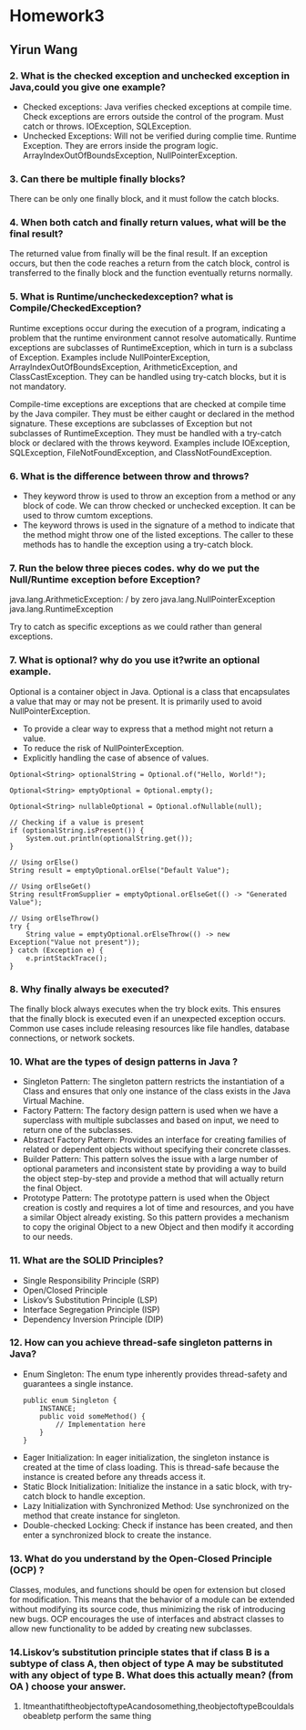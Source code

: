 # Homework3

## Yirun Wang

### 2. What is the checked exception and unchecked exception in Java,could you give one example?
- Checked exceptions: Java verifies checked exceptions at compile time. Check exceptions are errors outside the control of the program. Must catch or throws. IOException, SQLException.
- Unchecked Exceptions: Will not be verified during complie time. Runtime Exception. They are errors inside the program logic. ArrayIndexOutOfBoundsException, NullPointerException.

### 3. Can there be multiple finally blocks?
There can be only one finally block, and it must follow the catch blocks.

### 4. When both catch and finally return values, what will be the final result?
The returned value from finally will be the final result. If an exception occurs, but then the code reaches a return from the catch block, control is transferred to the finally block and the function eventually returns normally.

### 5. What is Runtime/uncheckedexception? what is Compile/CheckedException?
Runtime exceptions occur during the execution of a program, indicating a problem that the runtime environment cannot resolve automatically.
Runtime exceptions are subclasses of RuntimeException, which in turn is a subclass of Exception.
Examples include NullPointerException, ArrayIndexOutOfBoundsException, ArithmeticException, and ClassCastException.
They can be handled using try-catch blocks, but it is not mandatory.

Compile-time exceptions are exceptions that are checked at compile time by the Java compiler. They must be either caught or declared in the method signature. 
These exceptions are subclasses of Exception but not subclasses of RuntimeException.
They must be handled with a try-catch block or declared with the throws keyword.
Examples include IOException, SQLException, FileNotFoundException, and ClassNotFoundException.

### 6. What is the difference between throw and throws?
- They keyword throw is used to throw an exception from a method or any block of code. We can throw checked or unchecked exception. It can be used to throw cumtom exceptions.
- The keyword throws is used in the signature of a method to indicate that the method might throw one of the listed exceptions. The caller to these methods has to handle the exception using a try-catch block. 

### 7. Run the below three pieces codes. why do we put the Null/Runtime exception before Exception?
java.lang.ArithmeticException: / by zero
java.lang.NullPointerException
java.lang.RuntimeException

Try to catch as specific exceptions as we could rather than general exceptions.

### 7.  What is optional? why do you use it?write an optional example.
Optional is a container object in Java.  Optional is a class that encapsulates a value that may or may not be present. It is primarily used to avoid NullPointerException.

- To provide a clear way to express that a method might not return a value.
- To reduce the risk of NullPointerException.
- Explicitly handling the case of absence of values.

```
Optional<String> optionalString = Optional.of("Hello, World!");

Optional<String> emptyOptional = Optional.empty();

Optional<String> nullableOptional = Optional.ofNullable(null);

// Checking if a value is present
if (optionalString.isPresent()) {
    System.out.println(optionalString.get());
}

// Using orElse()
String result = emptyOptional.orElse("Default Value");

// Using orElseGet()
String resultFromSupplier = emptyOptional.orElseGet(() -> "Generated Value");

// Using orElseThrow()
try {
    String value = emptyOptional.orElseThrow(() -> new Exception("Value not present"));
} catch (Exception e) {
    e.printStackTrace();
}
```

### 8. Why finally always be executed?
The finally block always executes when the try block exits. This ensures that the finally block is executed even if an unexpected exception occurs. Common use cases include releasing resources like file handles, database connections, or network sockets.

### 10. What are the types of design patterns in Java ?
- Singleton Pattern:
    The singleton pattern restricts the instantiation of a Class and ensures that only one instance of the class exists in the Java Virtual Machine. 
- Factory Pattern:
    The factory design pattern is used when we have a superclass with multiple subclasses and based on input, we need to return one of the subclasses. 
- Abstract Factory Pattern:
    Provides an interface for creating families of related or dependent objects without specifying their concrete classes.
- Builder Pattern:
    This pattern solves the issue with a large number of optional parameters and inconsistent state by providing a way to build the object step-by-step and provide a method that will actually return the final Object.
- Prototype Pattern:
    The prototype pattern is used when the Object creation is costly and requires a lot of time and resources, and you have a similar Object already existing. So this pattern provides a mechanism to copy the original Object to a new Object and then modify it according to our needs.

### 11. What are the SOLID Principles?
- Single Responsibility Principle (SRP)
- Open/Closed Principle
- Liskov’s Substitution Principle (LSP)
- Interface Segregation Principle (ISP)
- Dependency Inversion Principle (DIP)

### 12. How can you achieve thread-safe singleton patterns in Java?
- Enum Singleton:
    The enum type inherently provides thread-safety and guarantees a single instance.
    ```
    public enum Singleton {
        INSTANCE;
        public void someMethod() {
            // Implementation here
        }
    }
    ```
- Eager Initialization:
    In eager initialization, the singleton instance is created at the time of class loading. This is thread-safe because the instance is created before any threads access it.
- Static Block Initialization:
    Initialize the instance in a satic block, with try-catch block to handle exception.
- Lazy Initialization with Synchronized Method:
    Use synchronized on the method that create instance for singleton.
- Double-checked Locking:
    Check if instance has been created, and then enter a synchronized block to create the instance.

### 13. What do you understand by the Open-Closed Principle (OCP) ?
Classes, modules, and functions should be open for extension but closed for modification. This means that the behavior of a module can be extended without modifying its source code, thus minimizing the risk of introducing new bugs. OCP encourages the use of interfaces and abstract classes to allow new functionality to be added by creating new subclasses.

### 14.Liskov’s substitution principle states that if class B is a subtype of class A, then object of type A may be substituted with any object of type B. What does this actually mean? (from OA ) choose your answer.
1. ItmeanthatiftheobjectoftypeAcandosomething,theobjectoftypeBcouldalsobeabletp perform the same thing







